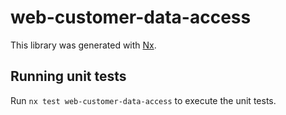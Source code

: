 # web-customer-data-access

This library was generated with [Nx](https://nx.dev).

## Running unit tests

Run `nx test web-customer-data-access` to execute the unit tests.
